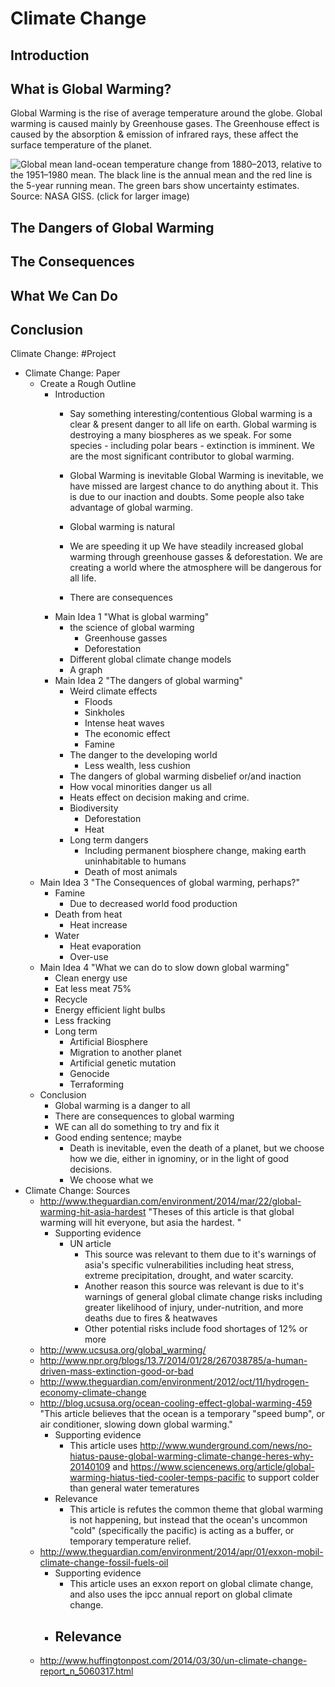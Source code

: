 # Climate Change

## Introduction



## What is Global Warming?

Global Warming is the rise of average temperature around the globe. Global
warming is caused mainly by Greenhouse gases. The Greenhouse effect is caused
by the absorption & emission of infrared rays, these affect the surface
temperature of the planet.

![Global mean land-ocean temperature change from 1880–2013, relative to the 1951–1980 mean. The black line is the annual mean and the red line is the 5-year running mean. The green bars show uncertainty estimates. Source: NASA GISS. (click for larger image)](http://upload.wikimedia.org/wikipedia/commons/thumb/f/f8/Global_Temperature_Anomaly.svg/320px-Global_Temperature_Anomaly.svg.png)

## The Dangers of Global Warming

## The Consequences

## What We Can Do

## Conclusion

Climate Change: #Project

- Climate Change: Paper
    - Create a Rough Outline
        - Introduction
            - Say something interesting/contentious
                Global warming is a clear & present danger to all life on earth. Global warming
                is destroying a many biospheres as we speak. For some species - including polar
                bears - extinction is imminent. We are the most significant contributor to
                global warming.

            - Global Warming is inevitable
            Global Warming is inevitable, we have missed are largest chance to do anything
            about it. This is due to our inaction and doubts. Some people also take
            advantage of global warming.

            - Global warming is natural
            - We are speeding it up
            We have steadily increased global warming through greenhouse gasses
            & deforestation. We are creating a world where the atmosphere will be dangerous
            for all life.
            - There are consequences
        - Main Idea 1
        "What is global warming"
            - the science of global warming
                - Greenhouse gasses
                - Deforestation
            - Different global climate change models
            - A graph
        - Main Idea 2
        "The dangers of global warming"
            - Weird climate effects
                - Floods
                - Sinkholes
                - Intense heat waves
                - The economic effect
                - Famine
            - The danger to the developing world
                - Less wealth, less cushion
            - The dangers of global warming disbelief or/and inaction
            - How vocal minorities danger us all
            - Heats effect on decision making and crime.
            - Biodiversity
                - Deforestation
                - Heat
            - Long term dangers
                - Including permanent biosphere change, making earth uninhabitable to humans
                - Death of most animals
    - Main Idea 3
      "The Consequences of global warming, perhaps?"
      - Famine
        - Due to decreased world food production
      - Death from heat
        - Heat increase
      - Water
        - Heat evaporation
        - Over-use
    - Main Idea 4
      "What we can do to slow down global warming"
      - Clean energy use
      - Eat less meat 75%
      - Recycle
      - Energy efficient light bulbs
      - Less fracking
      - Long term
        - Artificial Biosphere
        - Migration to another planet
        - Artificial genetic mutation
        - Genocide
        - Terraforming
    - Conclusion
      - Global warming is a danger to all
      - There are consequences to global warming
      - WE can all do something to try and fix it
      - Good ending sentence; maybe
        - Death is inevitable, even the death of a planet, but we choose how we die, either in ignominy, or in the light of good decisions.
        - We choose what we 
- Climate Change: Sources
  - http://www.theguardian.com/environment/2014/mar/22/global-warming-hit-asia-hardest
    "Theses of this article is that global warming will hit everyone, but asia the hardest.
    "
    - Supporting evidence
      - UN article
        - This source was relevant to them due to it's warnings of asia's specific vulnerabilities including heat stress, extreme precipitation, drought, and water scarcity.
        - Another reason this source was relevant is due to it's warnings of general global climate change risks including greater likelihood of injury, under-nutrition, and more deaths due to fires & heatwaves
        - Other potential risks include food shortages of 12% or more
  - http://www.ucsusa.org/global_warming/
  - http://www.npr.org/blogs/13.7/2014/01/28/267038785/a-human-driven-mass-extinction-good-or-bad
  - http://www.theguardian.com/environment/2012/oct/11/hydrogen-economy-climate-change
  - http://blog.ucsusa.org/ocean-cooling-effect-global-warming-459
    "This article believes that the ocean is a temporary "speed bump", or air conditioner, slowing down global warming."
    - Supporting evidence
      - This article uses http://www.wunderground.com/news/no-hiatus-pause-global-warming-climate-change-heres-why-20140109 and https://www.sciencenews.org/article/global-warming-hiatus-tied-cooler-temps-pacific to support colder than general water temeratures
    - Relevance
      - This article is refutes the common theme that global warming is not happening, but instead that the ocean's uncommon "cold" (specifically the pacific) is acting as a buffer, or temporary temperature relief.
  - http://www.theguardian.com/environment/2014/apr/01/exxon-mobil-climate-change-fossil-fuels-oil
    - Supporting evidence
      - This article uses an exxon report on global climate change, and also uses the ipcc annual report on global climate change.
    - Relevance
      - 
  - http://www.huffingtonpost.com/2014/03/30/un-climate-change-report_n_5060317.html
